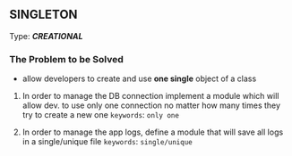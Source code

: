 ## SINGLETON
Type: ***CREATIONAL***
### The Problem to be Solved
- allow developers to create and use **one single** object of a class

1. In order to manage the DB connection implement a module which will allow dev. to use 
only one connection no matter how many times they try to create a new one
`keywords`: `only one`

2. In order to manage the app logs, define a module that will save all logs in a single/unique file
`keywords`: `single/unique`
